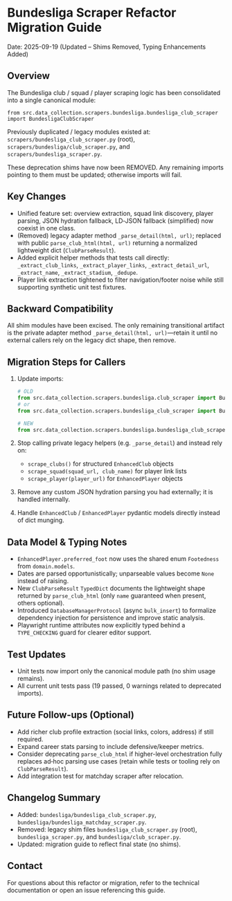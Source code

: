 # Bundesliga Scraper Refactor Migration Guide

Date: 2025-09-19 (Updated – Shims Removed, Typing Enhancements Added)

## Overview

The Bundesliga club / squad / player scraping logic has been consolidated into a single canonical module:

`from src.data_collection.scrapers.bundesliga.bundesliga_club_scraper import BundesligaClubScraper`

Previously duplicated / legacy modules existed at:
`scrapers/bundesliga_club_scraper.py` (root), `scrapers/bundesliga/club_scraper.py`, and `scrapers/bundesliga_scraper.py`.

These deprecation shims have now been REMOVED. Any remaining imports pointing to them must be updated; otherwise imports will fail.

## Key Changes

- Unified feature set: overview extraction, squad link discovery, player parsing, JSON hydration fallback, LD‑JSON fallback (simplified) now coexist in one class.
- (Removed) legacy adapter method `_parse_detail(html, url)`; replaced with public `parse_club_html(html, url)` returning a normalized lightweight dict (`ClubParseResult`).
- Added explicit helper methods that tests call directly: `_extract_club_links`, `_extract_player_links`, `_extract_detail_url`, `_extract_name`, `_extract_stadium`, `_dedupe`.
- Player link extraction tightened to filter navigation/footer noise while still supporting synthetic unit test fixtures.

## Backward Compatibility

All shim modules have been excised. The only remaining transitional artifact is the private adapter method `_parse_detail(html, url)`—retain it until no external callers rely on the legacy dict shape, then remove.

## Migration Steps for Callers

1. Update imports:

   ```python
   # OLD
   from src.data_collection.scrapers.bundesliga.club_scraper import BundesligaClubScraper
   # or
   from src.data_collection.scrapers.bundesliga_club_scraper import BundesligaClubScraper

   # NEW
   from src.data_collection.scrapers.bundesliga.bundesliga_club_scraper import BundesligaClubScraper
   ```

2. Stop calling private legacy helpers (e.g. `_parse_detail`) and instead rely on:
   - `scrape_clubs()` for structured `EnhancedClub` objects
   - `scrape_squad(squad_url, club_name)` for player link lists
   - `scrape_player(player_url)` for `EnhancedPlayer` objects

3. Remove any custom JSON hydration parsing you had externally; it is handled internally.

4. Handle `EnhancedClub` / `EnhancedPlayer` pydantic models directly instead of dict munging.

## Data Model & Typing Notes

- `EnhancedPlayer.preferred_foot` now uses the shared enum `Footedness` from `domain.models`.
- Dates are parsed opportunistically; unparseable values become `None` instead of raising.
- New `ClubParseResult` `TypedDict` documents the lightweight shape returned by `parse_club_html` (only `name` guaranteed when present, others optional).
- Introduced `DatabaseManagerProtocol` (async `bulk_insert`) to formalize dependency injection for persistence and improve static analysis.
- Playwright runtime attributes now explicitly typed behind a `TYPE_CHECKING` guard for clearer editor support.

## Test Updates

- Unit tests now import only the canonical module path (no shim usage remains).
- All current unit tests pass (19 passed, 0 warnings related to deprecated imports).

## Future Follow-ups (Optional)

- Add richer club profile extraction (social links, colors, address) if still required.
- Expand career stats parsing to include defensive/keeper metrics.
- Consider deprecating `parse_club_html` if higher-level orchestration fully replaces ad‑hoc parsing use cases (retain while tests or tooling rely on `ClubParseResult`).
- Add integration test for matchday scraper after relocation.

## Changelog Summary

- Added: `bundesliga/bundesliga_club_scraper.py`, `bundesliga/bundesliga_matchday_scraper.py`.
- Removed: legacy shim files `bundesliga_club_scraper.py` (root), `bundesliga_scraper.py`, and `bundesliga/club_scraper.py`.
- Updated: migration guide to reflect final state (no shims).

## Contact

For questions about this refactor or migration, refer to the technical documentation or open an issue referencing this guide.
